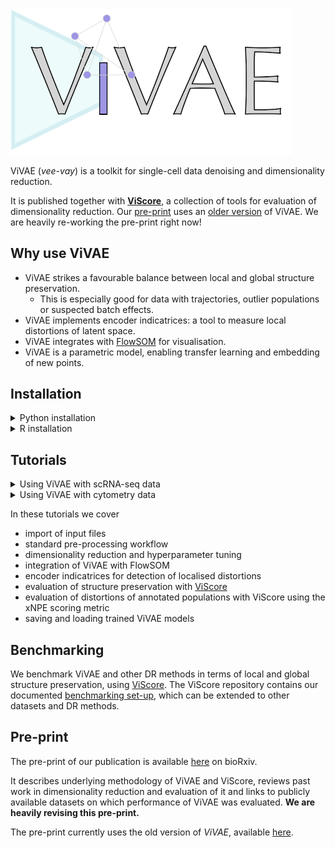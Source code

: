 <img src="./ViVAE_logo_small.png" alt="ViVAE" width="450"/>

ViVAE (*vee-vay*) is a toolkit for single-cell data denoising and dimensionality reduction.

It is published together with **[ViScore](https://github.com/saeyslab/ViScore)**, a collection of tools for evaluation of dimensionality reduction.
Our [pre-print](https://www.biorxiv.org/content/10.1101/2023.11.23.568428v2) uses an [older version](https://github.com/saeyslab/ViVAE_old) of ViVAE.
We are heavily re-working the pre-print right now!

## Why use ViVAE

* ViVAE strikes a favourable balance between local and global structure preservation.
    * This is especially good for data with trajectories, outlier populations or suspected batch effects.
* ViVAE implements encoder indicatrices: a tool to measure local distortions of latent space.
* ViVAE integrates with [FlowSOM](https://github.com/saeyslab/FlowSOM_Python) for visualisation.
* ViVAE is a parametric model, enabling transfer learning and embedding of new points.

## Installation

<details>
<summary>Python installation</summary>

ViVAE is a Python package based on PyTorch.
We recommend creating a new Anaconda environment for it.

On Linux or macOS, use the command line for installation.
On Windows, use Anaconda Prompt.

```bash
conda create --name ViVAE python=3.11.7 \
    numpy==1.26.3 numba==0.59.0 pandas==2.2.0 matplotlib==3.8.2 scipy==1.12.0 pynndescent==0.5.11 scikit-learn==1.4.0 scanpy==1.9.8 pytorch==2.1.2
conda activate ViVAE
pip install git+https://github.com/saeyslab/FlowSOM_Python.git@80529c6b7a1747e8e71042102ac8762c3bfbaa1b
pip install --upgrade git+https://github.com/saeyslab/ViVAE.git
```

GPU acceleration is recommended if available.
To verify whether PyTorch can use CUDA, activate your ViVAE environment and type:

```bash
python -c "import torch; print(torch.cuda.is_available())"
```

Alternatively, to verify whether PyTorch can use Metal (on AMD/Apple Silicon Macs):

```bash
python -c "import torch; print(torch.backends.mps.is_available())"
```

This will print either `True` or `False`.

</details>

<details>
<summary>R installation</summary>

We are working on an R implementation of ViVAE that is independent of PyTorch.
In the meantime, to install and run ViVAE in R, use our [R vignette](https://github.com/saeyslab/ViVAE/blob/main/example_r.Rmd) (an RMarkdown file).

</details>

## Tutorials

<details>
<summary>Using ViVAE with scRNA-seq data</summary>

ViVAE was primarily designed for, and tested with, single-cell transcriptomic datasets.
Since these datasets are very high-dimensional and their pre-processing can be computationally intensive, we provide the option to run your first analysis with ViVAE remotely using Google Colab.
A Jupyter notebook tutorial is available [here](https://colab.research.google.com/drive/1eNpgH_TzbCSu-_4ZPmK7tk6It4BYK5sh?usp=sharing).
</details>

<details>
<summary>Using ViVAE with cytometry data</summary>

ViVAE is straightforward to use with flow and mass cytometry data.
Its structure-preserving properties are especially advantageous if global structures are of interest.
Additionally, ViVAE integrates with FlowSOM to provide a graph-based view of cytometry datasets.

We provide a Jupyter notebook tutorial [here](https://github.com/saeyslab/ViVAE/blob/main/example_cytometry.ipynb) here that covers importing and pre-processing of data, denoising, dimensionality reduction and evaluation of the resulting embedding.

In addition, our [R installation vignette](https://github.com/saeyslab/ViVAE/blob/main/example_r.Rmd) shows how to use ViVAE denoising and dimensionality reduction from R.
</details>

In these tutorials we cover

* import of input files
* standard pre-processing workflow
* dimensionality reduction and hyperparameter tuning
* integration of ViVAE with FlowSOM
* encoder indicatrices for detection of localised distortions
* evaluation of structure preservation with [ViScore](https://github.com/saeyslab/ViScore)
* evaluation of distortions of annotated populations with ViScore using the xNPE scoring metric
* saving and loading trained ViVAE models

## Benchmarking

We benchmark ViVAE and other DR methods in terms of local and global structure preservation, using [ViScore](https://github.com/saeyslab/ViScore).
The ViScore repository contains our documented [benchmarking set-up](https://github.com/saeyslab/ViScore/blob/main/benchmarking), which can be extended to other datasets and DR methods.

## Pre-print

The pre-print of our publication is available [here](https://www.biorxiv.org/content/10.1101/2023.11.23.568428v2) on bioRxiv.

It describes underlying methodology of ViVAE and ViScore, reviews past work in dimensionality reduction and evaluation of it and links to publicly available datasets on which performance of ViVAE was evaluated.
**We are heavily revising this pre-print.**

The pre-print currently uses the old version of *ViVAE*, available [here](https://github.com/saeyslab/ViVAE_old).
